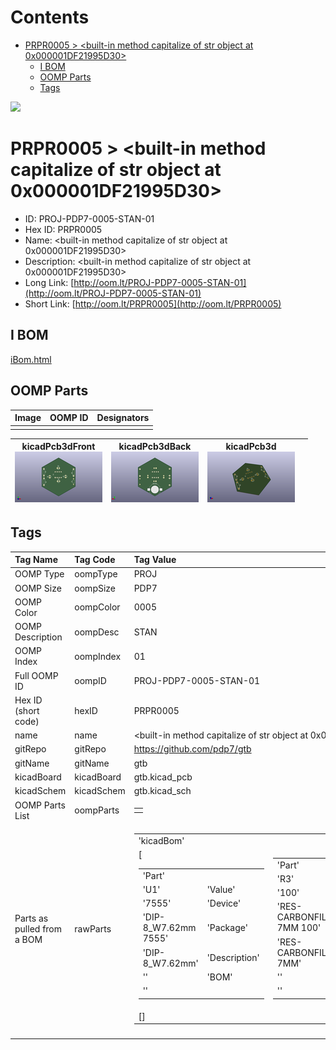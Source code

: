 



Contents
========

* [PRPR0005 > <built-in method capitalize of str object at 0x000001DF21995D30>](#prpr0005--built-in-method-capitalize-of-str-object-at-0x000001df21995d30)
	* [I BOM](#i-bom)
	* [OOMP Parts](#oomp-parts)
	* [Tags](#tags)
  
![][im]
# PRPR0005 > <built-in method capitalize of str object at 0x000001DF21995D30>

- ID: PROJ-PDP7-0005-STAN-01
- Hex ID: PRPR0005
- Name: <built-in method capitalize of str object at 0x000001DF21995D30>
- Description: <built-in method capitalize of str object at 0x000001DF21995D30>
- Long Link: [http://oom.lt/PROJ-PDP7-0005-STAN-01](http://oom.lt/PROJ-PDP7-0005-STAN-01)
- Short Link: [http://oom.lt/PRPR0005](http://oom.lt/PRPR0005)

## I BOM
  
[iBom.html](https://htmlpreview.github.io/?https://github.com/oomlout/oomlout_OOMP_projects_V2/blob/main/PROJ/PDP7/0005/STAN/01/ibom.html)
## OOMP Parts
  

|Image|OOMP ID|Designators|
| :--- | :--- | :--- |
||||
  

|kicadPcb3dFront<br>[![](https://raw.githubusercontent.com/oomlout/oomlout_OOMP_projects_V2/main/PROJ/PDP7/0005/STAN/01/kicadPcb3dFront_140.png)](https://github.com/oomlout/oomlout_OOMP_projects_V2/tree/main/PROJ/PDP7/0005/STAN/01/kicadPcb3dFront.png)|kicadPcb3dBack<br>[![](https://raw.githubusercontent.com/oomlout/oomlout_OOMP_projects_V2/main/PROJ/PDP7/0005/STAN/01/kicadPcb3dBack_140.png)](https://github.com/oomlout/oomlout_OOMP_projects_V2/tree/main/PROJ/PDP7/0005/STAN/01/kicadPcb3dBack.png)|kicadPcb3d<br>[![](https://raw.githubusercontent.com/oomlout/oomlout_OOMP_projects_V2/main/PROJ/PDP7/0005/STAN/01/kicadPcb3d_140.png)](https://github.com/oomlout/oomlout_OOMP_projects_V2/tree/main/PROJ/PDP7/0005/STAN/01/kicadPcb3d.png)||
| :---: | :---: | :---: | :---: |

## Tags
  

|Tag Name|Tag Code|Tag Value|
| :--- | :--- | :--- |
|OOMP Type|oompType|PROJ|
|OOMP Size|oompSize|PDP7|
|OOMP Color|oompColor|0005|
|OOMP Description|oompDesc|STAN|
|OOMP Index|oompIndex|01|
|Full OOMP ID|oompID|PROJ-PDP7-0005-STAN-01|
|Hex ID (short code)|hexID|PRPR0005|
|name|name|<built-in method capitalize of str object at 0x000001DF21995D30>|
|gitRepo|gitRepo|https://github.com/pdp7/gtb|
|gitName|gitName|gtb|
|kicadBoard|kicadBoard|gtb.kicad_pcb|
|kicadSchem|kicadSchem|gtb.kicad_sch|
|OOMP Parts List|oompParts|<table><tr><td></td></tr></table>|
|Parts as pulled from a BOM|rawParts|<table><tr><td>'kicadBom'</td></tr><tr><td> [<table><tr><td>'Part'</td></tr><tr><td> 'U1'</td><td> 'Value'</td></tr><tr><td> '7555'</td><td> 'Device'</td></tr><tr><td> 'DIP-8_W7.62mm 7555'</td><td> 'Package'</td></tr><tr><td> 'DIP-8_W7.62mm'</td><td> 'Description'</td></tr><tr><td> ''</td><td> 'BOM'</td></tr><tr><td> ''</td></tr></table></td><td> <table><tr><td>'Part'</td></tr><tr><td> 'R3'</td><td> 'Value'</td></tr><tr><td> '100'</td><td> 'Device'</td></tr><tr><td> 'RES-CARBONFILM-7MM 100'</td><td> 'Package'</td></tr><tr><td> 'RES-CARBONFILM-7MM'</td><td> 'Description'</td></tr><tr><td> ''</td><td> 'BOM'</td></tr><tr><td> ''</td></tr></table></td><td> <table><tr><td>'Part'</td></tr><tr><td> 'R2'</td><td> 'Value'</td></tr><tr><td> '470K'</td><td> 'Device'</td></tr><tr><td> 'RES-CARBONFILM-7MM 470K'</td><td> 'Package'</td></tr><tr><td> 'RES-CARBONFILM-7MM'</td><td> 'Description'</td></tr><tr><td> ''</td><td> 'BOM'</td></tr><tr><td> ''</td></tr></table></td><td> <table><tr><td>'Part'</td></tr><tr><td> 'R1'</td><td> 'Value'</td></tr><tr><td> '1K'</td><td> 'Device'</td></tr><tr><td> 'RES-CARBONFILM-7MM 1K'</td><td> 'Package'</td></tr><tr><td> 'RES-CARBONFILM-7MM'</td><td> 'Description'</td></tr><tr><td> ''</td><td> 'BOM'</td></tr><tr><td> ''</td></tr></table></td><td> <table><tr><td>'Part'</td></tr><tr><td> 'D1'</td><td> 'Value'</td></tr><tr><td> 'LED'</td><td> 'Device'</td></tr><tr><td> 'LED_D3.0mm LED'</td><td> 'Package'</td></tr><tr><td> 'LED_D3.0mm'</td><td> 'Description'</td></tr><tr><td> ''</td><td> 'BOM'</td></tr><tr><td> ''</td></tr></table></td><td> <table><tr><td>'Part'</td></tr><tr><td> 'D1'</td><td> 'Value'</td></tr><tr><td> 'LED'</td><td> 'Device'</td></tr><tr><td> 'LED_D3.0mm LED'</td><td> 'Package'</td></tr><tr><td> 'LED_D3.0mm'</td><td> 'Description'</td></tr><tr><td> ''</td><td> 'BOM'</td></tr><tr><td> ''</td></tr></table></td><td> <table><tr><td>'Part'</td></tr><tr><td> 'D1'</td><td> 'Value'</td></tr><tr><td> 'LED'</td><td> 'Device'</td></tr><tr><td> 'LED_D3.0mm LED'</td><td> 'Package'</td></tr><tr><td> 'LED_D3.0mm'</td><td> 'Description'</td></tr><tr><td> ''</td><td> 'BOM'</td></tr><tr><td> ''</td></tr></table></td><td> <table><tr><td>'Part'</td></tr><tr><td> 'D1'</td><td> 'Value'</td></tr><tr><td> 'LED'</td><td> 'Device'</td></tr><tr><td> 'LED_D3.0mm LED'</td><td> 'Package'</td></tr><tr><td> 'LED_D3.0mm'</td><td> 'Description'</td></tr><tr><td> ''</td><td> 'BOM'</td></tr><tr><td> ''</td></tr></table></td><td> <table><tr><td>'Part'</td></tr><tr><td> 'C1'</td><td> 'Value'</td></tr><tr><td> '1uF'</td><td> 'Device'</td></tr><tr><td> 'C_Axial_L3.8mm_D2.6mm_P7.50mm_Horizontal 1uF'</td><td> 'Package'</td></tr><tr><td> 'C_Axial_L3.8mm_D2.6mm_P7.50mm_Horizontal'</td><td> 'Description'</td></tr><tr><td> ''</td><td> 'BOM'</td></tr><tr><td> ''</td></tr></table></td><td> <table><tr><td>'Part'</td></tr><tr><td> 'CR1220'</td><td> 'Value'</td></tr><tr><td> 'BatteryHolder_Keystone_3000_1x12mm'</td><td> 'Device'</td></tr><tr><td> 'BatteryHolder_Keystone_3000_1x12mm BatteryHolder_Keystone_3000_1x12mm'</td><td> 'Package'</td></tr><tr><td> 'BatteryHolder_Keystone_3000_1x12mm'</td><td> 'Description'</td></tr><tr><td> ''</td><td> 'BOM'</td></tr><tr><td> ''</td></tr></table></td><td> <table><tr><td>'Part'</td></tr><tr><td> 'U1'</td><td> 'Value'</td></tr><tr><td> '7555'</td><td> 'Device'</td></tr><tr><td> 'DIP-8_W7.62mm 7555'</td><td> 'Package'</td></tr><tr><td> 'DIP-8_W7.62mm'</td><td> 'Description'</td></tr><tr><td> ''</td><td> 'BOM'</td></tr><tr><td> ''</td></tr></table></td><td> <table><tr><td>'Part'</td></tr><tr><td> 'R3'</td><td> 'Value'</td></tr><tr><td> '100'</td><td> 'Device'</td></tr><tr><td> 'RES-CARBONFILM-7MM 100'</td><td> 'Package'</td></tr><tr><td> 'RES-CARBONFILM-7MM'</td><td> 'Description'</td></tr><tr><td> ''</td><td> 'BOM'</td></tr><tr><td> ''</td></tr></table></td><td> <table><tr><td>'Part'</td></tr><tr><td> 'R2'</td><td> 'Value'</td></tr><tr><td> '470K'</td><td> 'Device'</td></tr><tr><td> 'RES-CARBONFILM-7MM 470K'</td><td> 'Package'</td></tr><tr><td> 'RES-CARBONFILM-7MM'</td><td> 'Description'</td></tr><tr><td> ''</td><td> 'BOM'</td></tr><tr><td> ''</td></tr></table></td><td> <table><tr><td>'Part'</td></tr><tr><td> 'R1'</td><td> 'Value'</td></tr><tr><td> '1K'</td><td> 'Device'</td></tr><tr><td> 'RES-CARBONFILM-7MM 1K'</td><td> 'Package'</td></tr><tr><td> 'RES-CARBONFILM-7MM'</td><td> 'Description'</td></tr><tr><td> ''</td><td> 'BOM'</td></tr><tr><td> ''</td></tr></table></td><td> <table><tr><td>'Part'</td></tr><tr><td> 'D1'</td><td> 'Value'</td></tr><tr><td> 'LED'</td><td> 'Device'</td></tr><tr><td> 'LED_D3.0mm LED'</td><td> 'Package'</td></tr><tr><td> 'LED_D3.0mm'</td><td> 'Description'</td></tr><tr><td> ''</td><td> 'BOM'</td></tr><tr><td> ''</td></tr></table></td><td> <table><tr><td>'Part'</td></tr><tr><td> 'D1'</td><td> 'Value'</td></tr><tr><td> 'LED'</td><td> 'Device'</td></tr><tr><td> 'LED_D3.0mm LED'</td><td> 'Package'</td></tr><tr><td> 'LED_D3.0mm'</td><td> 'Description'</td></tr><tr><td> ''</td><td> 'BOM'</td></tr><tr><td> ''</td></tr></table></td><td> <table><tr><td>'Part'</td></tr><tr><td> 'D1'</td><td> 'Value'</td></tr><tr><td> 'LED'</td><td> 'Device'</td></tr><tr><td> 'LED_D3.0mm LED'</td><td> 'Package'</td></tr><tr><td> 'LED_D3.0mm'</td><td> 'Description'</td></tr><tr><td> ''</td><td> 'BOM'</td></tr><tr><td> ''</td></tr></table></td><td> <table><tr><td>'Part'</td></tr><tr><td> 'D1'</td><td> 'Value'</td></tr><tr><td> 'LED'</td><td> 'Device'</td></tr><tr><td> 'LED_D3.0mm LED'</td><td> 'Package'</td></tr><tr><td> 'LED_D3.0mm'</td><td> 'Description'</td></tr><tr><td> ''</td><td> 'BOM'</td></tr><tr><td> ''</td></tr></table></td><td> <table><tr><td>'Part'</td></tr><tr><td> 'C1'</td><td> 'Value'</td></tr><tr><td> '1uF'</td><td> 'Device'</td></tr><tr><td> 'C_Axial_L3.8mm_D2.6mm_P7.50mm_Horizontal 1uF'</td><td> 'Package'</td></tr><tr><td> 'C_Axial_L3.8mm_D2.6mm_P7.50mm_Horizontal'</td><td> 'Description'</td></tr><tr><td> ''</td><td> 'BOM'</td></tr><tr><td> ''</td></tr></table></td><td> <table><tr><td>'Part'</td></tr><tr><td> 'CR1220'</td><td> 'Value'</td></tr><tr><td> 'BatteryHolder_Keystone_3000_1x12mm'</td><td> 'Device'</td></tr><tr><td> 'BatteryHolder_Keystone_3000_1x12mm BatteryHolder_Keystone_3000_1x12mm'</td><td> 'Package'</td></tr><tr><td> 'BatteryHolder_Keystone_3000_1x12mm'</td><td> 'Description'</td></tr><tr><td> ''</td><td> 'BOM'</td></tr><tr><td> ''</td></tr></table></td><td> <table><tr><td>'Part'</td></tr><tr><td> 'U1'</td><td> 'Value'</td></tr><tr><td> '7555'</td><td> 'Device'</td></tr><tr><td> 'DIP-8_W7.62mm 7555'</td><td> 'Package'</td></tr><tr><td> 'DIP-8_W7.62mm'</td><td> 'Description'</td></tr><tr><td> ''</td><td> 'BOM'</td></tr><tr><td> ''</td></tr></table></td><td> <table><tr><td>'Part'</td></tr><tr><td> 'R3'</td><td> 'Value'</td></tr><tr><td> '100'</td><td> 'Device'</td></tr><tr><td> 'RES-CARBONFILM-7MM 100'</td><td> 'Package'</td></tr><tr><td> 'RES-CARBONFILM-7MM'</td><td> 'Description'</td></tr><tr><td> ''</td><td> 'BOM'</td></tr><tr><td> ''</td></tr></table></td><td> <table><tr><td>'Part'</td></tr><tr><td> 'R2'</td><td> 'Value'</td></tr><tr><td> '470K'</td><td> 'Device'</td></tr><tr><td> 'RES-CARBONFILM-7MM 470K'</td><td> 'Package'</td></tr><tr><td> 'RES-CARBONFILM-7MM'</td><td> 'Description'</td></tr><tr><td> ''</td><td> 'BOM'</td></tr><tr><td> ''</td></tr></table></td><td> <table><tr><td>'Part'</td></tr><tr><td> 'R1'</td><td> 'Value'</td></tr><tr><td> '1K'</td><td> 'Device'</td></tr><tr><td> 'RES-CARBONFILM-7MM 1K'</td><td> 'Package'</td></tr><tr><td> 'RES-CARBONFILM-7MM'</td><td> 'Description'</td></tr><tr><td> ''</td><td> 'BOM'</td></tr><tr><td> ''</td></tr></table></td><td> <table><tr><td>'Part'</td></tr><tr><td> 'D1'</td><td> 'Value'</td></tr><tr><td> 'LED'</td><td> 'Device'</td></tr><tr><td> 'LED_D3.0mm LED'</td><td> 'Package'</td></tr><tr><td> 'LED_D3.0mm'</td><td> 'Description'</td></tr><tr><td> ''</td><td> 'BOM'</td></tr><tr><td> ''</td></tr></table></td><td> <table><tr><td>'Part'</td></tr><tr><td> 'D1'</td><td> 'Value'</td></tr><tr><td> 'LED'</td><td> 'Device'</td></tr><tr><td> 'LED_D3.0mm LED'</td><td> 'Package'</td></tr><tr><td> 'LED_D3.0mm'</td><td> 'Description'</td></tr><tr><td> ''</td><td> 'BOM'</td></tr><tr><td> ''</td></tr></table></td><td> <table><tr><td>'Part'</td></tr><tr><td> 'D1'</td><td> 'Value'</td></tr><tr><td> 'LED'</td><td> 'Device'</td></tr><tr><td> 'LED_D3.0mm LED'</td><td> 'Package'</td></tr><tr><td> 'LED_D3.0mm'</td><td> 'Description'</td></tr><tr><td> ''</td><td> 'BOM'</td></tr><tr><td> ''</td></tr></table></td><td> <table><tr><td>'Part'</td></tr><tr><td> 'D1'</td><td> 'Value'</td></tr><tr><td> 'LED'</td><td> 'Device'</td></tr><tr><td> 'LED_D3.0mm LED'</td><td> 'Package'</td></tr><tr><td> 'LED_D3.0mm'</td><td> 'Description'</td></tr><tr><td> ''</td><td> 'BOM'</td></tr><tr><td> ''</td></tr></table></td><td> <table><tr><td>'Part'</td></tr><tr><td> 'C1'</td><td> 'Value'</td></tr><tr><td> '1uF'</td><td> 'Device'</td></tr><tr><td> 'C_Axial_L3.8mm_D2.6mm_P7.50mm_Horizontal 1uF'</td><td> 'Package'</td></tr><tr><td> 'C_Axial_L3.8mm_D2.6mm_P7.50mm_Horizontal'</td><td> 'Description'</td></tr><tr><td> ''</td><td> 'BOM'</td></tr><tr><td> ''</td></tr></table></td><td> <table><tr><td>'Part'</td></tr><tr><td> 'CR1220'</td><td> 'Value'</td></tr><tr><td> 'BatteryHolder_Keystone_3000_1x12mm'</td><td> 'Device'</td></tr><tr><td> 'BatteryHolder_Keystone_3000_1x12mm BatteryHolder_Keystone_3000_1x12mm'</td><td> 'Package'</td></tr><tr><td> 'BatteryHolder_Keystone_3000_1x12mm'</td><td> 'Description'</td></tr><tr><td> ''</td><td> 'BOM'</td></tr><tr><td> ''</td></tr></table></td><td> <table><tr><td>'Part'</td></tr><tr><td> 'U1'</td><td> 'Value'</td></tr><tr><td> '7555'</td><td> 'Device'</td></tr><tr><td> 'DIP-8_W7.62mm 7555'</td><td> 'Package'</td></tr><tr><td> 'DIP-8_W7.62mm'</td><td> 'Description'</td></tr><tr><td> ''</td><td> 'BOM'</td></tr><tr><td> ''</td></tr></table></td><td> <table><tr><td>'Part'</td></tr><tr><td> 'R3'</td><td> 'Value'</td></tr><tr><td> '100'</td><td> 'Device'</td></tr><tr><td> 'RES-CARBONFILM-7MM 100'</td><td> 'Package'</td></tr><tr><td> 'RES-CARBONFILM-7MM'</td><td> 'Description'</td></tr><tr><td> ''</td><td> 'BOM'</td></tr><tr><td> ''</td></tr></table></td><td> <table><tr><td>'Part'</td></tr><tr><td> 'R2'</td><td> 'Value'</td></tr><tr><td> '470K'</td><td> 'Device'</td></tr><tr><td> 'RES-CARBONFILM-7MM 470K'</td><td> 'Package'</td></tr><tr><td> 'RES-CARBONFILM-7MM'</td><td> 'Description'</td></tr><tr><td> ''</td><td> 'BOM'</td></tr><tr><td> ''</td></tr></table></td><td> <table><tr><td>'Part'</td></tr><tr><td> 'R1'</td><td> 'Value'</td></tr><tr><td> '1K'</td><td> 'Device'</td></tr><tr><td> 'RES-CARBONFILM-7MM 1K'</td><td> 'Package'</td></tr><tr><td> 'RES-CARBONFILM-7MM'</td><td> 'Description'</td></tr><tr><td> ''</td><td> 'BOM'</td></tr><tr><td> ''</td></tr></table></td><td> <table><tr><td>'Part'</td></tr><tr><td> 'D1'</td><td> 'Value'</td></tr><tr><td> 'LED'</td><td> 'Device'</td></tr><tr><td> 'LED_D3.0mm LED'</td><td> 'Package'</td></tr><tr><td> 'LED_D3.0mm'</td><td> 'Description'</td></tr><tr><td> ''</td><td> 'BOM'</td></tr><tr><td> ''</td></tr></table></td><td> <table><tr><td>'Part'</td></tr><tr><td> 'D1'</td><td> 'Value'</td></tr><tr><td> 'LED'</td><td> 'Device'</td></tr><tr><td> 'LED_D3.0mm LED'</td><td> 'Package'</td></tr><tr><td> 'LED_D3.0mm'</td><td> 'Description'</td></tr><tr><td> ''</td><td> 'BOM'</td></tr><tr><td> ''</td></tr></table></td><td> <table><tr><td>'Part'</td></tr><tr><td> 'D1'</td><td> 'Value'</td></tr><tr><td> 'LED'</td><td> 'Device'</td></tr><tr><td> 'LED_D3.0mm LED'</td><td> 'Package'</td></tr><tr><td> 'LED_D3.0mm'</td><td> 'Description'</td></tr><tr><td> ''</td><td> 'BOM'</td></tr><tr><td> ''</td></tr></table></td><td> <table><tr><td>'Part'</td></tr><tr><td> 'D1'</td><td> 'Value'</td></tr><tr><td> 'LED'</td><td> 'Device'</td></tr><tr><td> 'LED_D3.0mm LED'</td><td> 'Package'</td></tr><tr><td> 'LED_D3.0mm'</td><td> 'Description'</td></tr><tr><td> ''</td><td> 'BOM'</td></tr><tr><td> ''</td></tr></table></td><td> <table><tr><td>'Part'</td></tr><tr><td> 'C1'</td><td> 'Value'</td></tr><tr><td> '1uF'</td><td> 'Device'</td></tr><tr><td> 'C_Axial_L3.8mm_D2.6mm_P7.50mm_Horizontal 1uF'</td><td> 'Package'</td></tr><tr><td> 'C_Axial_L3.8mm_D2.6mm_P7.50mm_Horizontal'</td><td> 'Description'</td></tr><tr><td> ''</td><td> 'BOM'</td></tr><tr><td> ''</td></tr></table></td><td> <table><tr><td>'Part'</td></tr><tr><td> 'CR1220'</td><td> 'Value'</td></tr><tr><td> 'BatteryHolder_Keystone_3000_1x12mm'</td><td> 'Device'</td></tr><tr><td> 'BatteryHolder_Keystone_3000_1x12mm BatteryHolder_Keystone_3000_1x12mm'</td><td> 'Package'</td></tr><tr><td> 'BatteryHolder_Keystone_3000_1x12mm'</td><td> 'Description'</td></tr><tr><td> ''</td><td> 'BOM'</td></tr><tr><td> ''</td></tr></table>]</td><td> 'eagleBom'</td></tr><tr><td> []</td></tr></table>|
||||



[im]: kicadPcb3d_450.png
